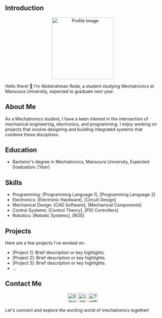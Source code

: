 ## Introduction

<div align="center">
  <img src="https://media.licdn.com/dms/image/C4E03AQG3sJra1OqboQ/profile-displayphoto-shrink_800_800/0/1633002608874?e=1694649600&v=beta&t=qpbKzfOzYmP9LUmJaF1qIlpgkr-f5tlIO22ImwVtbj4" alt="Profile Image" width="200" height="200">
</div>

Hello there! 👋 I'm Abdelrahman Reda, a student studying Mechatronics at Mansoura University, expected to graduate next year.

## About Me

As a Mechatronics student, I have a keen interest in the intersection of mechanical engineering, electronics, and programming. I enjoy working on projects that involve designing and building integrated systems that combine these disciplines.

## Education

- Bachelor's degree in Mechatronics, Mansoura University, Expected Graduation: [Year]

## Skills

- Programming: [Programming Language 1], [Programming Language 2]
- Electronics: [Electronic Hardware], [Circuit Design]
- Mechanical Design: [CAD Software], [Mechanical Components]
- Control Systems: [Control Theory], [PID Controllers]
- Robotics: [Robotic Systems], [ROS]

## Projects

Here are a few projects I've worked on:

- [Project 1]: Brief description or key highlights.
- [Project 2]: Brief description or key highlights.
- [Project 3]: Brief description or key highlights.
- ...

## Contact Me

<div align="center">
  <a href="mailto:your-email@example.com"><img src="email-icon.png" alt="Email" width="30" height="30"></a>
  <a href="https://www.linkedin.com/in/your-profile"><img src="linkedin-icon.png" alt="LinkedIn" width="30" height="30"></a>
  <a href="https://twitter.com/your-handle"><img src="twitter-icon.png" alt="Twitter" width="30" height="30"></a>
</div>

Let's connect and explore the exciting world of mechatronics together!

